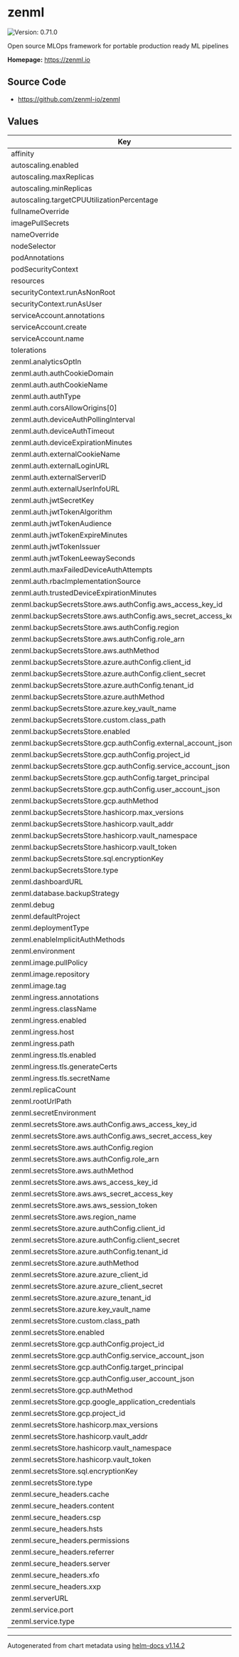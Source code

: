# zenml

![Version: 0.71.0](https://img.shields.io/badge/Version-0.71.0-informational?style=flat-square)

Open source MLOps framework for portable production ready ML pipelines

**Homepage:** <https://zenml.io>

## Source Code

* <https://github.com/zenml-io/zenml>

## Values

| Key | Type | Default | Description |
|-----|------|---------|-------------|
| affinity | object | `{}` |  |
| autoscaling.enabled | bool | `false` |  |
| autoscaling.maxReplicas | int | `100` |  |
| autoscaling.minReplicas | int | `1` |  |
| autoscaling.targetCPUUtilizationPercentage | int | `80` |  |
| fullnameOverride | string | `""` |  |
| imagePullSecrets | list | `[]` |  |
| nameOverride | string | `""` |  |
| nodeSelector | object | `{}` |  |
| podAnnotations | object | `{}` |  |
| podSecurityContext | object | `{}` |  |
| resources | object | `{}` |  |
| securityContext.runAsNonRoot | bool | `true` |  |
| securityContext.runAsUser | int | `1000` |  |
| serviceAccount.annotations | object | `{}` |  |
| serviceAccount.create | bool | `true` |  |
| serviceAccount.name | string | `"zenml"` |  |
| tolerations | list | `[]` |  |
| zenml.analyticsOptIn | bool | `true` |  |
| zenml.auth.authCookieDomain | string | `nil` |  |
| zenml.auth.authCookieName | string | `nil` |  |
| zenml.auth.authType | string | `"OAUTH2_PASSWORD_BEARER"` |  |
| zenml.auth.corsAllowOrigins[0] | string | `"*"` |  |
| zenml.auth.deviceAuthPollingInterval | int | `5` |  |
| zenml.auth.deviceAuthTimeout | int | `300` |  |
| zenml.auth.deviceExpirationMinutes | string | `nil` |  |
| zenml.auth.externalCookieName | string | `nil` |  |
| zenml.auth.externalLoginURL | string | `nil` |  |
| zenml.auth.externalServerID | string | `nil` |  |
| zenml.auth.externalUserInfoURL | string | `nil` |  |
| zenml.auth.jwtSecretKey | string | `nil` |  |
| zenml.auth.jwtTokenAlgorithm | string | `"HS256"` |  |
| zenml.auth.jwtTokenAudience | string | `nil` |  |
| zenml.auth.jwtTokenExpireMinutes | string | `nil` |  |
| zenml.auth.jwtTokenIssuer | string | `nil` |  |
| zenml.auth.jwtTokenLeewaySeconds | int | `10` |  |
| zenml.auth.maxFailedDeviceAuthAttempts | int | `3` |  |
| zenml.auth.rbacImplementationSource | string | `nil` |  |
| zenml.auth.trustedDeviceExpirationMinutes | string | `nil` |  |
| zenml.backupSecretsStore.aws.authConfig.aws_access_key_id | string | `nil` |  |
| zenml.backupSecretsStore.aws.authConfig.aws_secret_access_key | string | `nil` |  |
| zenml.backupSecretsStore.aws.authConfig.region | string | `nil` |  |
| zenml.backupSecretsStore.aws.authConfig.role_arn | string | `nil` |  |
| zenml.backupSecretsStore.aws.authMethod | string | `"secret-key"` |  |
| zenml.backupSecretsStore.azure.authConfig.client_id | string | `nil` |  |
| zenml.backupSecretsStore.azure.authConfig.client_secret | string | `nil` |  |
| zenml.backupSecretsStore.azure.authConfig.tenant_id | string | `nil` |  |
| zenml.backupSecretsStore.azure.authMethod | string | `"service-principal"` |  |
| zenml.backupSecretsStore.azure.key_vault_name | string | `nil` |  |
| zenml.backupSecretsStore.custom.class_path | string | `"my.custom.secrets.store.MyCustomSecretsStore"` |  |
| zenml.backupSecretsStore.enabled | bool | `false` |  |
| zenml.backupSecretsStore.gcp.authConfig.external_account_json | string | `nil` |  |
| zenml.backupSecretsStore.gcp.authConfig.project_id | string | `nil` |  |
| zenml.backupSecretsStore.gcp.authConfig.service_account_json | string | `nil` |  |
| zenml.backupSecretsStore.gcp.authConfig.target_principal | string | `nil` |  |
| zenml.backupSecretsStore.gcp.authConfig.user_account_json | string | `nil` |  |
| zenml.backupSecretsStore.gcp.authMethod | string | `"service-account"` |  |
| zenml.backupSecretsStore.hashicorp.max_versions | string | `nil` |  |
| zenml.backupSecretsStore.hashicorp.vault_addr | string | `"https://vault.example.com"` |  |
| zenml.backupSecretsStore.hashicorp.vault_namespace | string | `nil` |  |
| zenml.backupSecretsStore.hashicorp.vault_token | string | `nil` |  |
| zenml.backupSecretsStore.sql.encryptionKey | string | `nil` |  |
| zenml.backupSecretsStore.type | string | `"sql"` |  |
| zenml.dashboardURL | string | `nil` |  |
| zenml.database.backupStrategy | string | `"in-memory"` |  |
| zenml.debug | bool | `true` |  |
| zenml.defaultProject | string | `"default"` |  |
| zenml.deploymentType | string | `nil` |  |
| zenml.enableImplicitAuthMethods | bool | `false` |  |
| zenml.environment | object | `{}` |  |
| zenml.image.pullPolicy | string | `"Always"` |  |
| zenml.image.repository | string | `"zenmldocker/zenml-server"` |  |
| zenml.image.tag | string | `nil` |  |
| zenml.ingress.annotations | string | `nil` |  |
| zenml.ingress.className | string | `"nginx"` |  |
| zenml.ingress.enabled | bool | `true` |  |
| zenml.ingress.host | string | `nil` |  |
| zenml.ingress.path | string | `"/"` |  |
| zenml.ingress.tls.enabled | bool | `false` |  |
| zenml.ingress.tls.generateCerts | bool | `false` |  |
| zenml.ingress.tls.secretName | string | `"zenml-tls-certs"` |  |
| zenml.replicaCount | int | `1` |  |
| zenml.rootUrlPath | string | `nil` |  |
| zenml.secretEnvironment | object | `{}` |  |
| zenml.secretsStore.aws.authConfig.aws_access_key_id | string | `nil` |  |
| zenml.secretsStore.aws.authConfig.aws_secret_access_key | string | `nil` |  |
| zenml.secretsStore.aws.authConfig.region | string | `nil` |  |
| zenml.secretsStore.aws.authConfig.role_arn | string | `nil` |  |
| zenml.secretsStore.aws.authMethod | string | `"secret-key"` |  |
| zenml.secretsStore.aws.aws_access_key_id | string | `nil` |  |
| zenml.secretsStore.aws.aws_secret_access_key | string | `nil` |  |
| zenml.secretsStore.aws.aws_session_token | string | `nil` |  |
| zenml.secretsStore.aws.region_name | string | `nil` |  |
| zenml.secretsStore.azure.authConfig.client_id | string | `nil` |  |
| zenml.secretsStore.azure.authConfig.client_secret | string | `nil` |  |
| zenml.secretsStore.azure.authConfig.tenant_id | string | `nil` |  |
| zenml.secretsStore.azure.authMethod | string | `"service-principal"` |  |
| zenml.secretsStore.azure.azure_client_id | string | `nil` |  |
| zenml.secretsStore.azure.azure_client_secret | string | `nil` |  |
| zenml.secretsStore.azure.azure_tenant_id | string | `nil` |  |
| zenml.secretsStore.azure.key_vault_name | string | `nil` |  |
| zenml.secretsStore.custom.class_path | string | `"my.custom.secrets.store.MyCustomSecretsStore"` |  |
| zenml.secretsStore.enabled | bool | `true` |  |
| zenml.secretsStore.gcp.authConfig.project_id | string | `nil` |  |
| zenml.secretsStore.gcp.authConfig.service_account_json | string | `nil` |  |
| zenml.secretsStore.gcp.authConfig.target_principal | string | `nil` |  |
| zenml.secretsStore.gcp.authConfig.user_account_json | string | `nil` |  |
| zenml.secretsStore.gcp.authMethod | string | `"service-account"` |  |
| zenml.secretsStore.gcp.google_application_credentials | string | `nil` |  |
| zenml.secretsStore.gcp.project_id | string | `nil` |  |
| zenml.secretsStore.hashicorp.max_versions | string | `nil` |  |
| zenml.secretsStore.hashicorp.vault_addr | string | `"https://vault.example.com"` |  |
| zenml.secretsStore.hashicorp.vault_namespace | string | `nil` |  |
| zenml.secretsStore.hashicorp.vault_token | string | `nil` |  |
| zenml.secretsStore.sql.encryptionKey | string | `nil` |  |
| zenml.secretsStore.type | string | `"sql"` |  |
| zenml.secure_headers.cache | string | `"enabled"` |  |
| zenml.secure_headers.content | string | `"enabled"` |  |
| zenml.secure_headers.csp | string | `"enabled"` |  |
| zenml.secure_headers.hsts | string | `"enabled"` |  |
| zenml.secure_headers.permissions | string | `"enabled"` |  |
| zenml.secure_headers.referrer | string | `"enabled"` |  |
| zenml.secure_headers.server | string | `"enabled"` |  |
| zenml.secure_headers.xfo | string | `"enabled"` |  |
| zenml.secure_headers.xxp | string | `"enabled"` |  |
| zenml.serverURL | string | `nil` |  |
| zenml.service.port | int | `80` |  |
| zenml.service.type | string | `"ClusterIP"` |  |

----------------------------------------------
Autogenerated from chart metadata using [helm-docs v1.14.2](https://github.com/norwoodj/helm-docs/releases/v1.14.2)
